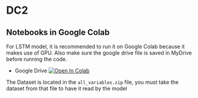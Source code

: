 # DC2
## Notebooks in Google Colab
For LSTM model, it is recommended to run it on Google Colab because it makes use of GPU. Also make sure the google drive file is saved in MyDrive before running the code.
* Google Drive [![Open In Colab](https://colab.research.google.com/assets/colab-badge.svg)](https://drive.google.com/drive/folders/1is99wePaVuIFQR_-r9_i3ja4hOUnyfEI?usp=sharing)

The Dataset is located in the `all_variables.zip` file, you must take the dataset from that file to have it read by the model

